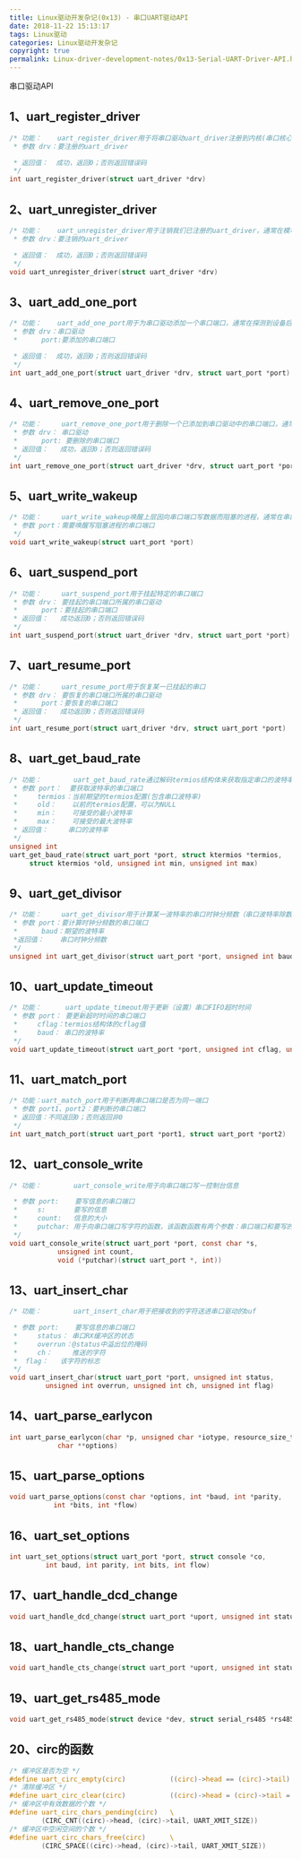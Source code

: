 ```yaml
---
title: Linux驱动开发杂记(0x13) - 串口UART驱动API
date: 2018-11-22 15:13:17
tags: Linux驱动
categories: Linux驱动开发杂记
copyright: true
permalink: Linux-driver-development-notes/0x13-Serial-UART-Driver-API.html
---
```


﻿串口驱动API
## 1、uart_register_driver
```c
/* 功能：    uart_register_driver用于将串口驱动uart_driver注册到内核(串口核心层)中，通常在模块初始化函数调用该函数。
 * 参数 drv：要注册的uart_driver

 * 返回值：  成功，返回0；否则返回错误码
 */
int uart_register_driver(struct uart_driver *drv)
```
## 2、uart_unregister_driver
```c
/* 功能：    uart_unregister_driver用于注销我们已注册的uart_driver，通常在模块卸载函数调用该函数
 * 参数 drv：要注销的uart_driver

 * 返回值：  成功，返回0；否则返回错误码
 */
void uart_unregister_driver(struct uart_driver *drv)
```

## 3、uart_add_one_port
```c
/* 功能：    uart_add_one_port用于为串口驱动添加一个串口端口，通常在探测到设备后(驱动的设备probe方法)调用该函数
 * 参数 drv：串口驱动
 *      port:要添加的串口端口

 * 返回值：  成功，返回0；否则返回错误码
 */
int uart_add_one_port(struct uart_driver *drv, struct uart_port *port)
```

## 4、uart_remove_one_port
```c
/* 功能：     uart_remove_one_port用于删除一个已添加到串口驱动中的串口端口，通常在驱动卸载时调用该函数
 * 参数 drv： 串口驱动
 *      port: 要删除的串口端口
 * 返回值：   成功，返回0；否则返回错误码
 */
int uart_remove_one_port(struct uart_driver *drv, struct uart_port *port)
```

## 5、uart_write_wakeup
```c
/* 功能：     uart_write_wakeup唤醒上层因向串口端口写数据而阻塞的进程，通常在串口发送中断处理函数中调用该函数
 * 参数 port：需要唤醒写阻塞进程的串口端口
 */
void uart_write_wakeup(struct uart_port *port)
```

## 6、uart_suspend_port
```c
/* 功能：     uart_suspend_port用于挂起特定的串口端口
 * 参数 drv： 要挂起的串口端口所属的串口驱动
 *      port：要挂起的串口端口
 * 返回值：   成功返回0；否则返回错误码
 */
int uart_suspend_port(struct uart_driver *drv, struct uart_port *port)
```

## 7、uart_resume_port
```c
/* 功能：     uart_resume_port用于恢复某一已挂起的串口
 * 参数 drv： 要恢复的串口端口所属的串口驱动
 *      port：要恢复的串口端口
 * 返回值：   成功返回0；否则返回错误码
 */
int uart_resume_port(struct uart_driver *drv, struct uart_port *port)
```

## 8、uart_get_baud_rate
```c
/* 功能：        uart_get_baud_rate通过解码termios结构体来获取指定串口的波特率
 * 参数 port：  要获取波特率的串口端口
 *     termios：当前期望的termios配置(包含串口波特率)
 *     old：    以前的termios配置，可以为NULL
 *     min：    可接受的最小波特率
 *     max：    可接受的最大波特率
 * 返回值：     串口的波特率
 */
unsigned int
uart_get_baud_rate(struct uart_port *port, struct ktermios *termios,
     struct ktermios *old, unsigned int min, unsigned int max)
```

## 9、uart_get_divisor
```c
/* 功能：     uart_get_divisor用于计算某一波特率的串口时钟分频数（串口波特率除数）
 * 参数 port：要计算时钟分频数的串口端口
 *      baud：期望的波特率
 *返回值：    串口时钟分频数
 */
unsigned int uart_get_divisor(struct uart_port *port, unsigned int baud)
```

## 10、uart_update_timeout
```c
/* 功能：      uart_update_timeout用于更新（设置）串口FIFO超时时间
 * 参数 port： 要更新超时时间的串口端口
 *     cflag：termios结构体的cflag值
 *     baud： 串口的波特率
 */
void uart_update_timeout(struct uart_port *port, unsigned int cflag, unsigned int baud)
```

## 11、uart_match_port
```c
/* 功能：uart_match_port用于判断两串口端口是否为同一端口
 * 参数 port1、port2：要判断的串口端口
 * 返回值：不同返回0；否则返回非0
 */
int uart_match_port(struct uart_port *port1, struct uart_port *port2)
```

## 12、uart_console_write
```c
/* 功能：        uart_console_write用于向串口端口写一控制台信息

 * 参数 port:    要写信息的串口端口
 *     s:       要写的信息
 *     count:   信息的大小
 *     putchar: 用于向串口端口写字符的函数，该函数函数有两个参数：串口端口和要写的字符
 */
void uart_console_write(struct uart_port *port, const char *s,
            unsigned int count,
            void (*putchar)(struct uart_port *, int))
```

## 13、uart_insert_char
```c
/* 功能：        uart_insert_char用于把接收到的字符送进串口驱动的buf

 * 参数 port:    要写信息的串口端口
 *     status： 串口RX缓冲区的状态
 *     overrun：@status中溢出位的掩码
 *     ch：     推送的字符
 * 	flag：   该字符的标志
 */
void uart_insert_char(struct uart_port *port, unsigned int status,
		 unsigned int overrun, unsigned int ch, unsigned int flag)
```

## 14、uart_parse_earlycon
```c
int uart_parse_earlycon(char *p, unsigned char *iotype, resource_size_t *addr,
			char **options)
```

## 15、uart_parse_options
```c
void uart_parse_options(const char *options, int *baud, int *parity,
		   int *bits, int *flow)
```

## 16、uart_set_options
```c
int uart_set_options(struct uart_port *port, struct console *co,
		 int baud, int parity, int bits, int flow)
```

## 17、uart_handle_dcd_change
```c
void uart_handle_dcd_change(struct uart_port *uport, unsigned int status)
```

## 18、uart_handle_cts_change
```c
void uart_handle_cts_change(struct uart_port *uport, unsigned int status)
```

## 19、uart_get_rs485_mode
```c
void uart_get_rs485_mode(struct device *dev, struct serial_rs485 *rs485conf)
```

## 20、circ的函数
```c
/* 缓冲区是否为空 */
#define uart_circ_empty(circ)           ((circ)->head == (circ)->tail) 
/* 清除缓冲区 */
#define uart_circ_clear(circ)           ((circ)->head = (circ)->tail = 0)
/* 缓冲区中有效数据的个数 */
#define uart_circ_chars_pending(circ)   \ 
        (CIRC_CNT((circ)->head, (circ)->tail, UART_XMIT_SIZE))
/* 缓冲区中空闲空间的个数 */
#define uart_circ_chars_free(circ)      \ 
        (CIRC_SPACE((circ)->head, (circ)->tail, UART_XMIT_SIZE))
```
